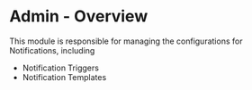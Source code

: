# Admin - Overview

This module is responsible for managing the configurations for Notifications, including

* Notification Triggers
* Notification Templates


